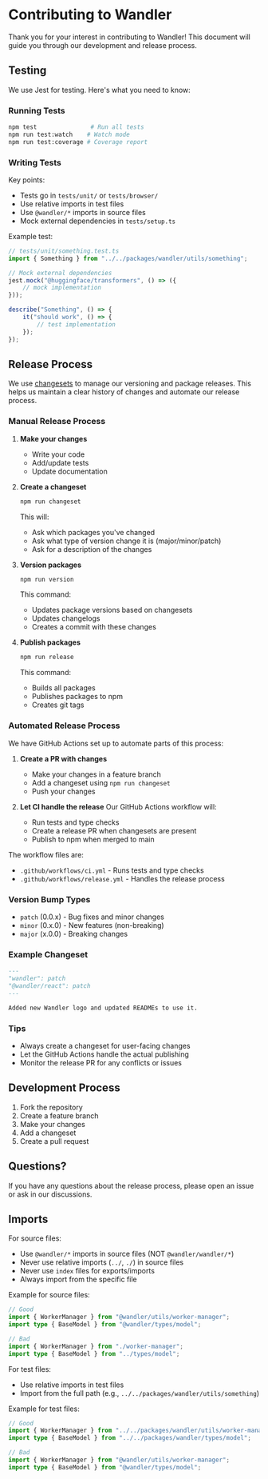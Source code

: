 # Contributing to Wandler

Thank you for your interest in contributing to Wandler! This document will guide you through our
development and release process.

## Testing

We use Jest for testing. Here's what you need to know:

### Running Tests

```bash
npm test               # Run all tests
npm run test:watch    # Watch mode
npm run test:coverage # Coverage report
```

### Writing Tests

Key points:

- Tests go in `tests/unit/` or `tests/browser/`
- Use relative imports in test files
- Use `@wandler/*` imports in source files
- Mock external dependencies in `tests/setup.ts`

Example test:

```typescript
// tests/unit/something.test.ts
import { Something } from "../../packages/wandler/utils/something";

// Mock external dependencies
jest.mock("@huggingface/transformers", () => ({
	// mock implementation
}));

describe("Something", () => {
	it("should work", () => {
		// test implementation
	});
});
```

## Release Process

We use [changesets](https://github.com/changesets/changesets) to manage our versioning and package
releases. This helps us maintain a clear history of changes and automate our release process.

### Manual Release Process

1. **Make your changes**

   - Write your code
   - Add/update tests
   - Update documentation

2. **Create a changeset**

   ```bash
   npm run changeset
   ```

   This will:

   - Ask which packages you've changed
   - Ask what type of version change it is (major/minor/patch)
   - Ask for a description of the changes

3. **Version packages**

   ```bash
   npm run version
   ```

   This command:

   - Updates package versions based on changesets
   - Updates changelogs
   - Creates a commit with these changes

4. **Publish packages**
   ```bash
   npm run release
   ```
   This command:
   - Builds all packages
   - Publishes packages to npm
   - Creates git tags

### Automated Release Process

We have GitHub Actions set up to automate parts of this process:

1. **Create a PR with changes**

   - Make your changes in a feature branch
   - Add a changeset using `npm run changeset`
   - Push your changes

2. **Let CI handle the release** Our GitHub Actions workflow will:
   - Run tests and type checks
   - Create a release PR when changesets are present
   - Publish to npm when merged to main

The workflow files are:

- `.github/workflows/ci.yml` - Runs tests and type checks
- `.github/workflows/release.yml` - Handles the release process

### Version Bump Types

- `patch` (0.0.x) - Bug fixes and minor changes
- `minor` (0.x.0) - New features (non-breaking)
- `major` (x.0.0) - Breaking changes

### Example Changeset

```markdown
---
"wandler": patch
"@wandler/react": patch
---

Added new Wandler logo and updated READMEs to use it.
```

### Tips

- Always create a changeset for user-facing changes
- Let the GitHub Actions handle the actual publishing
- Monitor the release PR for any conflicts or issues

## Development Process

1. Fork the repository
2. Create a feature branch
3. Make your changes
4. Add a changeset
5. Create a pull request

## Questions?

If you have any questions about the release process, please open an issue or ask in our discussions.

## Imports

For source files:

- Use `@wandler/*` imports in source files (NOT `@wandler/wandler/*`)
- Never use relative imports (`../`, `./`) in source files
- Never use `index` files for exports/imports
- Always import from the specific file

Example for source files:

```ts
// Good
import { WorkerManager } from "@wandler/utils/worker-manager";
import type { BaseModel } from "@wandler/types/model";

// Bad
import { WorkerManager } from "./worker-manager";
import type { BaseModel } from "../types/model";
```

For test files:

- Use relative imports in test files
- Import from the full path (e.g., `../../packages/wandler/utils/something`)

Example for test files:

```ts
// Good
import { WorkerManager } from "../../packages/wandler/utils/worker-manager";
import type { BaseModel } from "../../packages/wandler/types/model";

// Bad
import { WorkerManager } from "@wandler/utils/worker-manager";
import type { BaseModel } from "@wandler/types/model";
```
